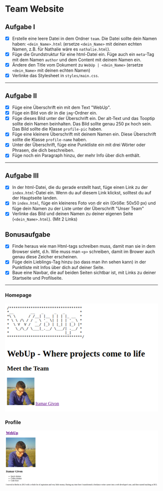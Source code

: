 # Team Website

## Aufgabe I

- [x] Erstelle eine leere Datei in dem Ordner `team`. Die Datei sollte dein Namen haben:  `<dein_Name>.html` (ersetze `<dein_Name>` mit deinen echten Namen, z.B. für Nathalie wäre es `nathalie.html`).
- [x] Füge die Grundstruktur für eine html-Datei ein. Füge auch ein `meta`-Tag mit dem Namen `author` und dem Content mit deinem Namen ein.
- [x] Ändere den Title vom Dokument zu `WebUp | <dein_Name>` (ersetze `<dein_Name>` mit deinen echten Namen)
- [x] Verlinke das Stylesheet in `styles/main.css`.

---

## Aufgabe II

- [x] Füge eine Überschrift ein mit dem Text "WebUp".
- [x] Füge ein Bild von dir in die `img`-Ordner ein. 
- [x] Füge dieses Bild unter der Überschrift ein. Der alt-Text und das Tooptip sollte dein Namen beinhalten. Das Bild sollte genau 250 px hoch sein. Das Bild sollte die Klasse `profile-pic` haben.
- [x] Füge eine kleinere Überschrift mit deinem Namen ein. Diese Überschrift sollte die Klasse `profile-name` haben.
- [x] Unter der Überschrift, füge eine Punktliste ein mit drei Wörter oder Phrasen, die dich beschreiben.
- [x] Füge noch ein Paragraph hinzu, der mehr Info über dich enthält.

---

## Aufgabe III

- [x] In der html-Datei, die du gerade erstellt hast, füge einen Link zu der `index.html`-Datei ein. Wenn du auf diesem Link klickst, solltest du auf der Hauptseite landen.
- [x] In `index.html`, füge ein kleineres Foto von dir ein (Größe: 50x50 px) und füge dein Namen zu der Liste unter der Überschrift "Unser Team"
- [x] Verlinke das Bild und deinen Namen zu deiner eigenen Seite (`<dein_Name>.html`). (Mit 2 Links)

## Bonusaufgabe 

- [x] Finde heraus wie man Html-tags schreiben muss, damit man sie in dem Browser sieht, d.h. Wie muss man `<p>` schreiben, damit im Brower auch genau diese Zeicher erscheinen. 
- [x] Füge dein Lieblings-Tag hinzu (so dass man ihn sehen kann) in der Punktliste mit Infos über dich auf deiner Seite.
- [x] Baue eine Navbar, die auf beiden Seiten sichtbar ist, mit Links zu deiner Startseite und Profilseite. 
---
### Homepage
![mockup-image-homepage](/img/homepage.png)

### Profile
![mockup-image-profile](img/profile.png)
